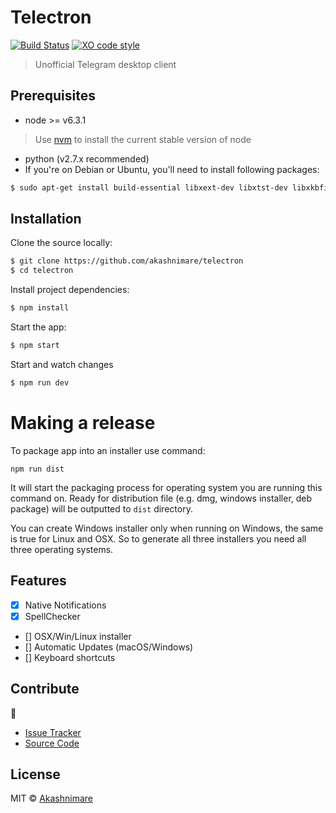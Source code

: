 # Telectron
[![Build Status](https://travis-ci.org/akashnimare/telectron.svg?branch=master)](https://travis-ci.org/akashnimare/telectron)
[![XO code style](https://img.shields.io/badge/code_style-XO-5ed9c7.svg)](https://github.com/sindresorhus/xo)

> Unofficial Telegram desktop client

## Prerequisites
* node >= v6.3.1
> Use [nvm](https://github.com/creationix/nvm) to install the current stable version of node


* python (v2.7.x recommended)
* If you're on Debian or Ubuntu, you'll need to install following packages:
```sh
$ sudo apt-get install build-essential libxext-dev libxtst-dev libxkbfile-dev
```


## Installation

Clone the source locally:

```sh
$ git clone https://github.com/akashnimare/telectron
$ cd telectron
```

Install project dependencies:

```sh
$ npm install
```

Start the app:

```sh
$ npm start
```

Start and watch changes  

```sh
$ npm run dev
```

# Making a release

To package app into an installer use command:
```
npm run dist
```
It will start the packaging process for operating system you are running this command on. Ready for distribution file (e.g. dmg, windows installer, deb package) will be outputted to `dist` directory.

You can create Windows installer only when running on Windows, the same is true for Linux and OSX. So to generate all three installers you need all three operating systems.


## Features

- [x] Native Notifications
- [x] SpellChecker
- [] OSX/Win/Linux installer
- [] Automatic Updates (macOS/Windows)
- [] Keyboard shortcuts

## Contribute
:pray:

* [Issue Tracker](https://github.com/akashnimare/telectron/issues)
* [Source Code](https://github.com/akashnimare/telectron/)

## License

MIT © [Akashnimare](http://akashnimare.in)
